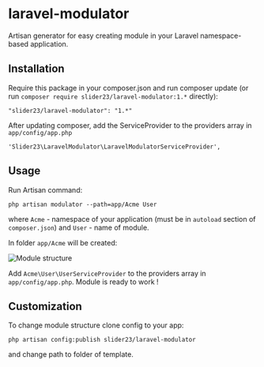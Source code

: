 # laravel-modulator
Artisan generator for easy creating module in your Laravel namespace-based application.

## Installation

Require this package in your composer.json and run composer update (or run `composer require slider23/laravel-modulator:1.*` directly):

    "slider23/laravel-modulator": "1.*"

After updating composer, add the ServiceProvider to the providers array in `app/config/app.php`

    'Slider23\LaravelModulator\LaravelModulatorServiceProvider',

## Usage

Run Artisan command:

	php artisan modulator --path=app/Acme User
	
where `Acme` - namespace of your application (must be in `autoload` section of `composer.json`) and `User` - name of module.

In folder `app/Acme` will be created:

![Module structure](https://monosnap.com/image/CvN2JQG9cWkvr5FcWwI7lpocYL0vZS.png)

Add `Acme\User\UserServiceProvider` to the providers array in `app/config/app.php`. Module is ready to work ! 

## Customization

To change module structure clone config to your app:

	php artisan config:publish slider23/laravel-modulator
	
and change path to folder of template.